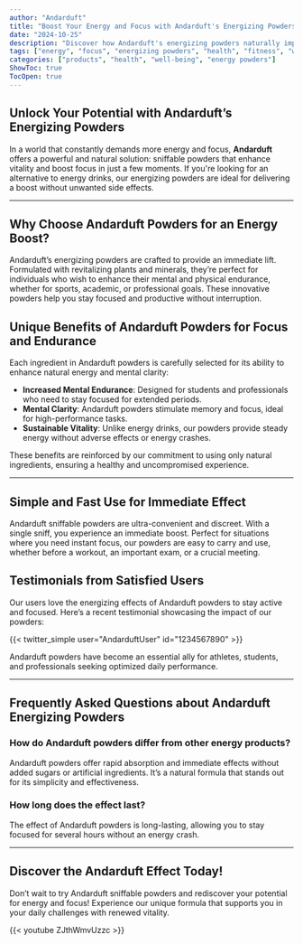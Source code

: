 ```yaml
---
author: "Andarduft"
title: "Boost Your Energy and Focus with Andarduft's Energizing Powders"
date: "2024-10-25"
description: "Discover how Andarduft's energizing powders naturally improve energy, focus, and mental performance."
tags: ["energy", "focus", "energizing powders", "health", "fitness", "well-being"]
categories: ["products", "health", "well-being", "energy powders"]
ShowToc: true
TocOpen: true
---
```


## Unlock Your Potential with Andarduft’s Energizing Powders

In a world that constantly demands more energy and focus, **Andarduft** offers a powerful and natural solution: sniffable powders that enhance vitality and boost focus in just a few moments. If you're looking for an alternative to energy drinks, our energizing powders are ideal for delivering a boost without unwanted side effects.

---

## Why Choose Andarduft Powders for an Energy Boost?

Andarduft’s energizing powders are crafted to provide an immediate lift. Formulated with revitalizing plants and minerals, they’re perfect for individuals who wish to enhance their mental and physical endurance, whether for sports, academic, or professional goals. These innovative powders help you stay focused and productive without interruption.

<!--more-->

## Unique Benefits of Andarduft Powders for Focus and Endurance

Each ingredient in Andarduft powders is carefully selected for its ability to enhance natural energy and mental clarity:

- **Increased Mental Endurance**: Designed for students and professionals who need to stay focused for extended periods.
- **Mental Clarity**: Andarduft powders stimulate memory and focus, ideal for high-performance tasks.
- **Sustainable Vitality**: Unlike energy drinks, our powders provide steady energy without adverse effects or energy crashes.

These benefits are reinforced by our commitment to using only natural ingredients, ensuring a healthy and uncompromised experience.

---

## Simple and Fast Use for Immediate Effect

Andarduft sniffable powders are ultra-convenient and discreet. With a single sniff, you experience an immediate boost. Perfect for situations where you need instant focus, our powders are easy to carry and use, whether before a workout, an important exam, or a crucial meeting.

## Testimonials from Satisfied Users

Our users love the energizing effects of Andarduft powders to stay active and focused. Here’s a recent testimonial showcasing the impact of our powders:

{{< twitter_simple user="AndarduftUser" id="1234567890" >}}

Andarduft powders have become an essential ally for athletes, students, and professionals seeking optimized daily performance.

---

## Frequently Asked Questions about Andarduft Energizing Powders

### How do Andarduft powders differ from other energy products?
Andarduft powders offer rapid absorption and immediate effects without added sugars or artificial ingredients. It’s a natural formula that stands out for its simplicity and effectiveness.

### How long does the effect last?
The effect of Andarduft powders is long-lasting, allowing you to stay focused for several hours without an energy crash.

---

## Discover the Andarduft Effect Today!

Don’t wait to try Andarduft sniffable powders and rediscover your potential for energy and focus! Experience our unique formula that supports you in your daily challenges with renewed vitality.

{{< youtube ZJthWmvUzzc >}}
